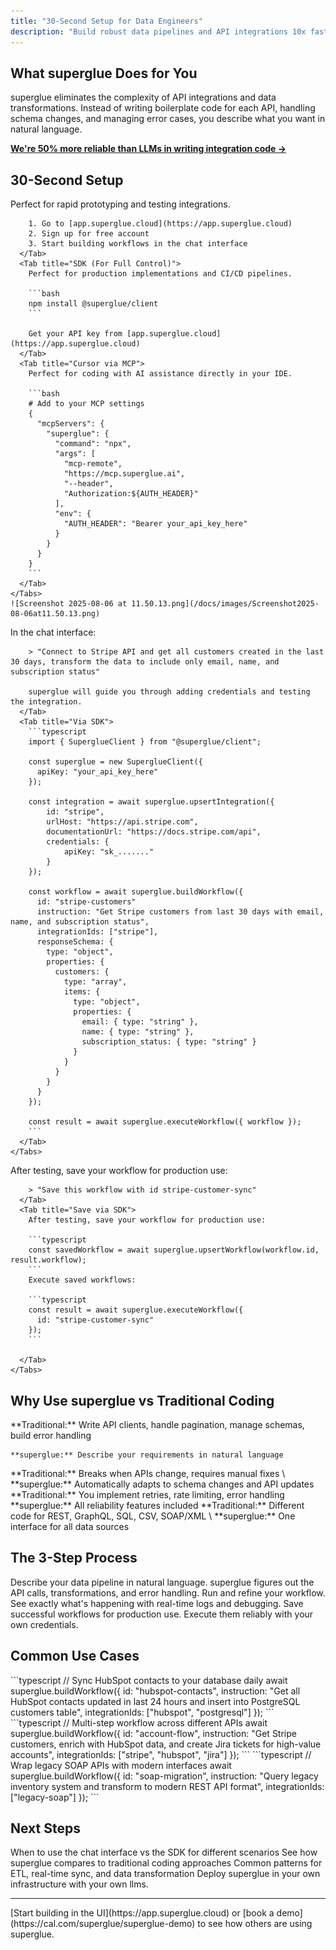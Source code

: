 ```yaml
---
title: "30-Second Setup for Data Engineers"
description: "Build robust data pipelines and API integrations 10x faster than traditional coding"
---
```


## What superglue Does for You

superglue eliminates the complexity of API integrations and data transformations. Instead of writing boilerplate code for each API, handling schema changes, and managing error cases, you describe what you want in natural language.

[**We're 50% more reliable than LLMs in writing integration code →**](https://superglue.ai/api-ranking/)

## 30-Second Setup

<Steps>
  <Step title="Choose Your Interface">
    <Tabs>
      <Tab title="UI/Chat (Fastest)">
        Perfect for rapid prototyping and testing integrations.

        1. Go to [app.superglue.cloud](https://app.superglue.cloud)
        2. Sign up for free account
        3. Start building workflows in the chat interface
      </Tab>
      <Tab title="SDK (For Full Control)">
        Perfect for production implementations and CI/CD pipelines.

        ```bash
        npm install @superglue/client
        ```

        Get your API key from [app.superglue.cloud](https://app.superglue.cloud)
      </Tab>
      <Tab title="Cursor via MCP">
        Perfect for coding with AI assistance directly in your IDE.

        ```bash
        # Add to your MCP settings  
        {
          "mcpServers": {
            "superglue": {
              "command": "npx",
              "args": [
                "mcp-remote",
                "https://mcp.superglue.ai",
                "--header",
                "Authorization:${AUTH_HEADER}"
              ],
              "env": {
                "AUTH_HEADER": "Bearer your_api_key_here"
              }
            }
          }
        }
        ```
      </Tab>
    </Tabs>
    ![Screenshot 2025-08-06 at 11.50.13.png](/docs/images/Screenshot2025-08-06at11.50.13.png)
  </Step>
  <Step title="Create Your First Integration">
    <Tabs>
      <Tab title="Via UI/Chat">
        In the chat interface:

        > "Connect to Stripe API and get all customers created in the last 30 days, transform the data to include only email, name, and subscription status"

        superglue will guide you through adding credentials and testing the integration.
      </Tab>
      <Tab title="Via SDK">
        ```typescript
        import { SuperglueClient } from "@superglue/client";
        
        const superglue = new SuperglueClient({
          apiKey: "your_api_key_here"
        });
        
        const integration = await superglue.upsertIntegration({
        	id: "stripe",
        	urlHost: "https://api.stripe.com",
        	documentationUrl: "https://docs.stripe.com/api",
        	credentials: {
        		apiKey: "sk_......."
        	}
        });
        
        const workflow = await superglue.buildWorkflow({
          id: "stripe-customers"
          instruction: "Get Stripe customers from last 30 days with email, name, and subscription status",
          integrationIds: ["stripe"],
          responseSchema: {
            type: "object",
            properties: {
              customers: {
                type: "array",
                items: {
                  type: "object",
                  properties: {
                    email: { type: "string" },
                    name: { type: "string" },
                    subscription_status: { type: "string" }
                  }
                }
              }
            }
          }
        });
        
        const result = await superglue.executeWorkflow({ workflow });
        ```
      </Tab>
    </Tabs>
  </Step>
  <Step title="Save & Deploy">
    <Tabs>
      <Tab title="Save via Chat">
        After testing, save your workflow for production use:

        > "Save this workflow with id stripe-customer-sync"
      </Tab>
      <Tab title="Save via SDK">
        After testing, save your workflow for production use:

        ```typescript
        const savedWorkflow = await superglue.upsertWorkflow(workflow.id, result.workflow);
        ```
        Execute saved workflows:

        ```typescript
        const result = await superglue.executeWorkflow({
          id: "stripe-customer-sync"
        });
        ```

      </Tab>
    </Tabs>
  </Step>
</Steps>

## Why Use superglue vs Traditional Coding

<CardGroup cols={2}>
  <Card title="10x Faster Development" icon="rocket">
    **Traditional:** Write API clients, handle pagination, manage schemas, build
    error handling

    **superglue:** Describe your requirements in natural language
  </Card>
  <Card title="Self-Healing Pipelines" icon="heart">
    **Traditional:** Breaks when APIs change, requires manual fixes \
    **superglue:** Automatically adapts to schema changes and API updates
  </Card>
  <Card title="Built-in Resilience" icon="shield">
    **Traditional:** You implement retries, rate limiting, error handling
    **superglue:** All reliability features included
  </Card>
  <Card title="Universal Access" icon="database">
    **Traditional:** Different code for REST, GraphQL, SQL, CSV, SOAP/XML \
    **superglue:** One interface for all data sources
  </Card>
</CardGroup>

## The 3-Step Process

<Steps>
  <Step title="Build" icon="hammer">
    Describe your data pipeline in natural language. superglue figures out the
    API calls, transformations, and error handling.
  </Step>
  <Step title="Test & Iterate" icon="map">
    Run and refine your workflow. See exactly what's happening with real-time
    logs and debugging.
  </Step>
  <Step title="Save & Deploy" icon="rocket">
    Save successful workflows for production use. Execute them reliably with
    your own credentials.
  </Step>
</Steps>

## Common Use Cases

<Tabs>
  <Tab title="Data Pipelines">
    ```typescript
    // Sync HubSpot contacts to your database daily
    await superglue.buildWorkflow({
      id: "hubspot-contacts",
      instruction: "Get all HubSpot contacts updated in last 24 hours and insert into PostgreSQL customers table",
      integrationIds: ["hubspot", "postgresql"]
    });
    ```
  </Tab>
  <Tab title="API Orchestration">
    ```typescript
    // Multi-step workflow across different APIs
    await superglue.buildWorkflow({
      id: "account-flow",
      instruction: "Get Stripe customers, enrich with HubSpot data, and create Jira tickets for high-value accounts",
      integrationIds: ["stripe", "hubspot", "jira"]
    });
    ```
  </Tab>
  <Tab title="Legacy Modernization">
    ```typescript
    // Wrap legacy SOAP APIs with modern interfaces
    await superglue.buildWorkflow({
      id: "soap-migration",
      instruction: "Query legacy inventory system and transform to modern REST API format",
      integrationIds: ["legacy-soap"]
    });
    ```
  </Tab>
</Tabs>

## Next Steps

<CardGroup cols={2}>
  <Card title="UI vs SDK Comparison" icon="scale" href="/data-engineers/ui-vs-sdk">
    When to use the chat interface vs the SDK for different scenarios
  </Card>
  <Card title="API Ranking Benchmark" icon="trophy" href="/data-engineers/api-ranking">
    See how superglue compares to traditional coding approaches
  </Card>
  <Card title="Data Pipeline Patterns" icon="workflow" href="/data-engineers/data-pipelines">
    Common patterns for ETL, real-time sync, and data transformation
  </Card>
  <Card title="Self-Hosting Guide" icon="server" href="/guides/self-hosting">
    Deploy superglue in your own infrastructure with your own llms.
  </Card>
</CardGroup>

---

<Card title="Ready to move beyond traditional API integration?" icon="rocket">
  [Start building in the UI](https://app.superglue.cloud) or [book a
  demo](https://cal.com/superglue/superglue-demo) to see how others are using
  superglue.
</Card>